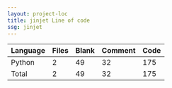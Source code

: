 ```yaml
---
layout: project-loc
title: jinjet Line of code
ssg: jinjet
---
```

<div class="table-responsive">
<table class="table">
<thead><tr>
<th>Language</th>
<th>Files</th>
<th>Blank</th>
<th>Comment</th>
<th>Code</th>
</tr></thead><tbody>
<tr><td>Python</td><td> 2</td><td> 49</td><td> 32</td><td> 175</td></tr>
<tr><td>Total</td><td>2</td><td>49</td><td>32</td><td>175</td></tr>
</tbody></table></div>
